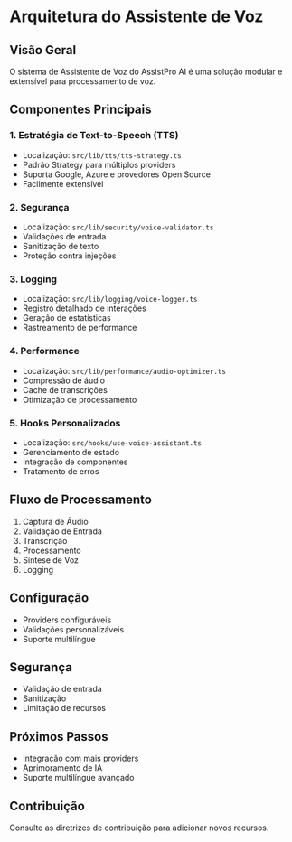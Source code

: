 # Arquitetura do Assistente de Voz

## Visão Geral
O sistema de Assistente de Voz do AssistPro AI é uma solução modular e extensível para processamento de voz.

## Componentes Principais

### 1. Estratégia de Text-to-Speech (TTS)
- Localização: `src/lib/tts/tts-strategy.ts`
- Padrão Strategy para múltiplos providers
- Suporta Google, Azure e provedores Open Source
- Facilmente extensível

### 2. Segurança
- Localização: `src/lib/security/voice-validator.ts`
- Validações de entrada
- Sanitização de texto
- Proteção contra injeções

### 3. Logging
- Localização: `src/lib/logging/voice-logger.ts`
- Registro detalhado de interações
- Geração de estatísticas
- Rastreamento de performance

### 4. Performance
- Localização: `src/lib/performance/audio-optimizer.ts`
- Compressão de áudio
- Cache de transcrições
- Otimização de processamento

### 5. Hooks Personalizados
- Localização: `src/hooks/use-voice-assistant.ts`
- Gerenciamento de estado
- Integração de componentes
- Tratamento de erros

## Fluxo de Processamento
1. Captura de Áudio
2. Validação de Entrada
3. Transcrição
4. Processamento
5. Síntese de Voz
6. Logging

## Configuração
- Providers configuráveis
- Validações personalizáveis
- Suporte multilíngue

## Segurança
- Validação de entrada
- Sanitização
- Limitação de recursos

## Próximos Passos
- Integração com mais providers
- Aprimoramento de IA
- Suporte multilíngue avançado

## Contribuição
Consulte as diretrizes de contribuição para adicionar novos recursos.
